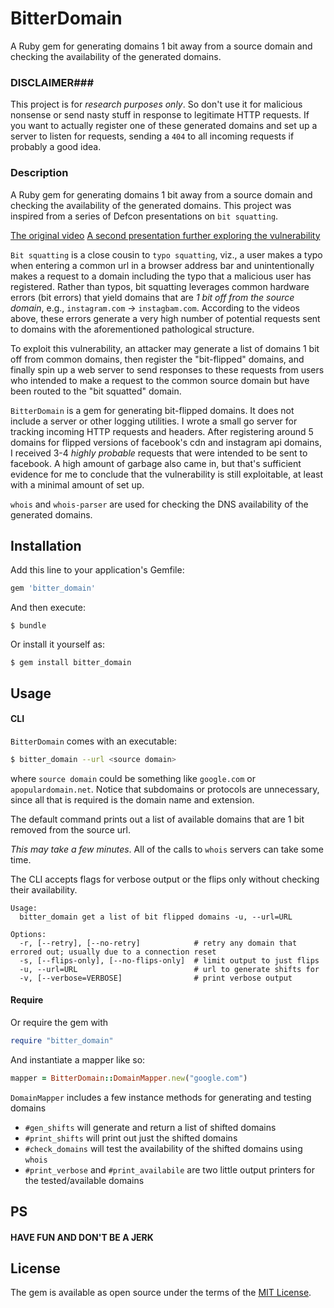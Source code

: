 # BitterDomain
A Ruby gem for generating domains 1 bit away from a source domain and checking the availability of the generated domains.

### DISCLAIMER###
This project is for *research purposes only*.  So don't use it for malicious nonsense or send nasty stuff in response to legitimate HTTP requests.  If you want to actually register one of these generated domains and set up a server to listen for requests, sending a `404` to all incoming requests if probably a good idea.

### Description
A Ruby gem for generating domains 1 bit away from a source domain and checking the availability of the generated domains.
This project was inspired from a series of Defcon presentations on `bit squatting`.

[The original video](https://www.youtube.com/watch?v=aT7mnSstKGs)
[A second presentation further exploring the vulnerability](https://www.youtube.com/watch?v=IhwE1S4x36s)

`Bit squatting` is a close cousin to `typo squatting`, viz., a user makes a typo when entering a common url in a browser address bar and unintentionally makes a request to a domain including the typo that a malicious user has registered.  Rather than typos, bit squatting leverages common hardware errors (bit errors) that yield domains that are _1 bit off from the source domain_, e.g., `instagram.com` -> `instagbam.com`.  According to the videos above, these errors generate a very high number of potential requests sent to domains with the aforementioned pathological structure.

To exploit this vulnerability, an attacker may generate a list of domains 1 bit off from common domains, then register the "bit-flipped" domains, and finally spin up a web server to send responses to these requests from users who intended to make a request to the common source domain but have been routed to the "bit squatted" domain.

`BitterDomain` is a gem for generating bit-flipped domains.  It does not include a server or other logging utilities.  I wrote a small go server for tracking incoming HTTP requests and headers.  After registering around 5 domains for flipped versions of facebook's cdn and instagram api domains, I received 3-4 _highly probable_ requests that were intended to be sent to facebook.  A high amount of garbage also came in, but that's sufficient evidence for me to conclude that the vulnerability is still exploitable, at least with a minimal amount of set up.

`whois` and `whois-parser` are used for checking the DNS availability of the generated domains.

## Installation

Add this line to your application's Gemfile:

```ruby
gem 'bitter_domain'
```

And then execute:

    $ bundle

Or install it yourself as:

    $ gem install bitter_domain

## Usage

#### CLI

`BitterDomain` comes with an executable:

```bash
$ bitter_domain --url <source domain>
```

where `source domain` could be something like `google.com` or `apopulardomain.net`.  Notice that subdomains or protocols are unnecessary, since all that is required is the domain name and extension.

The default command prints out a list of available domains that are 1 bit removed from the source url. 

*This may take a few minutes*.  All of the calls to `whois` servers can take some time.

The CLI accepts flags for verbose output or the flips only without checking their availability.

```
Usage:
  bitter_domain get a list of bit flipped domains -u, --url=URL

Options:
  -r, [--retry], [--no-retry]            # retry any domain that errored out; usually due to a connection reset
  -s, [--flips-only], [--no-flips-only]  # limit output to just flips
  -u, --url=URL                          # url to generate shifts for
  -v, [--verbose=VERBOSE]                # print verbose output

```

#### Require

Or require the gem with
```ruby
require "bitter_domain"
```

And instantiate a mapper like so:

```ruby
mapper = BitterDomain::DomainMapper.new("google.com")
```

`DomainMapper` includes a few instance methods for generating and testing domains
- `#gen_shifts` will generate and return a list of shifted domains
- `#print_shifts` will print out just the shifted domains
- `#check_domains` will test the availability of the shifted domains using `whois`
- `#print_verbose` and `#print_availabile` are two little output printers for the tested/available domains


## PS

#### HAVE FUN AND DON'T BE A JERK



## License

The gem is available as open source under the terms of the [MIT License](https://opensource.org/licenses/MIT).
